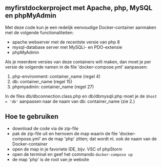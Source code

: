 ## myfirstdockerproject met Apache, php, MySQL en phpMyAdmin
Met deze code kun je een redelijk eenvoudige Docker-container aanmaken met de volgende functionaliteiten:
- apache webserver met de recentste versie van php 8
- mysql-database server met MySQLi- en PDO-extensie
- phpMyAdmin

Als je meerdere versies van deze containers wilt maken, dan moet je per versie de volgende namen in de file 'docker-compose.yml' aanpassen:
1. php-environment: container_name (regel 4)
2. db: container_name (regel 15)
3. phpmyadmin: container_name (regel 27)

In de files db/dbconnection.class.php en db/dbmysqli.php moet je de `$host = 'db'` aanpassen naar de naam van db: container_name (zie 2.)
## Hoe te gebruiken
* download de code via de zip-file
* pak de zip-file uit en hernoem de map waarin de file 'docker-compose.yml' en de map 'php' zitten; dat wordt nl. ook de naam van de Docker-container
* open de map in je favoriete IDE, bijv. VSC of phpStorm
* open de terminal en geef het commando `docker-compose up`
* de map 'php' is de root van je website
